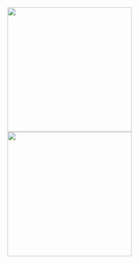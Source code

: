 <a href="https://github.com/xyven1/github-readme-stats">
  <picture>
    <source
      srcset="https://github-readme-stats-xyven1s-projects.vercel.app/api?username=xyven1&show_icons=true&show=prs_merged&hide_rank=true&theme=dark"
      media="(prefers-color-scheme: dark)"
    />
    <source
      srcset="https://github-readme-stats-xyven1s-projects.vercel.app/api?username=xyven1&show_icons=true&show=prs_merged&hide_rank=true"
      media="(prefers-color-scheme: light), (prefers-color-scheme: no-preference)"
    />
    <img height=280 align="center" src="https://github-readme-stats.vercel.app/api?username=anuraghazra&show_icons=true&show=prs_merged&theme=dark" />
  </picture>
</a>
<a href="https://github.com/xyven1/github-readme-stats">
  <picture>
    <source
      srcset="https://github-readme-stats-xyven1s-projects.vercel.app/api/top-langs/?username=xyven1&langs_count=14&layout=compact&theme=dark&size_weight=.75&count_weight=.25&hide=tex,jupyter%20notebook"
      media="(prefers-color-scheme: dark)"
    />
    <source
      srcset="https://github-readme-stats-xyven1s-projects.vercel.app/api/top-langs/?username=xyven1&langs_count=14&layout=compact&size_weight=.75&count_weight=.25&hide=tex,jupyter%20notebook"
      media="(prefers-color-scheme: light), (prefers-color-scheme: no-preference)"
    />
    <img height=280 align="center" src="https://github-readme-stats-xyven1s-projects.vercel.app/api/top-langs/?username=xyven1&langs_count=14&layout=compact&theme=dark&size_weight=.75&count_weight=.25&hide=tex,jupyter%20notebook" />
  </picture>
</a>
